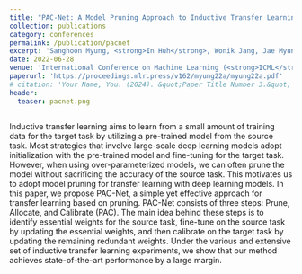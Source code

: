 ```yaml
---
title: "PAC-Net: A Model Pruning Approach to Inductive Transfer Learning"
collection: publications
category: conferences
permalink: /publication/pacnet
excerpt: 'Sanghoon Myung, <strong>In Huh</strong>, Wonik Jang, Jae Myung Choe, Jisu Ryu, Daesin Kim, Kee-Eung Kim, Changwook Jeong'
date: 2022-06-28
venue: 'International Conference on Machine Learning (<strong>ICML</strong>)'
paperurl: 'https://proceedings.mlr.press/v162/myung22a/myung22a.pdf'
# citation: 'Your Name, You. (2024). &quot;Paper Title Number 3.&quot; <i>GitHub Journal of Bugs</i>. 1(3).'
header:
  teaser: pacnet.png
---
```


Inductive transfer learning aims to learn from a small amount of training data for the target task by utilizing a pre-trained model from the source task. Most strategies that involve large-scale deep learning models adopt initialization with the pre-trained model and fine-tuning for the target task. However, when using over-parameterized models, we can often prune the model without sacrificing the accuracy of the source task. This motivates us to adopt model pruning for transfer learning with deep learning models. In this paper, we propose PAC-Net, a simple yet effective approach for transfer learning based on pruning. PAC-Net consists of three steps: Prune, Allocate, and Calibrate (PAC). The main idea behind these steps is to identify essential weights for the source task, fine-tune on the source task by updating the essential weights, and then calibrate on the target task by updating the remaining redundant weights. Under the various and extensive set of inductive transfer learning experiments, we show that our method achieves state-of-the-art performance by a large margin.